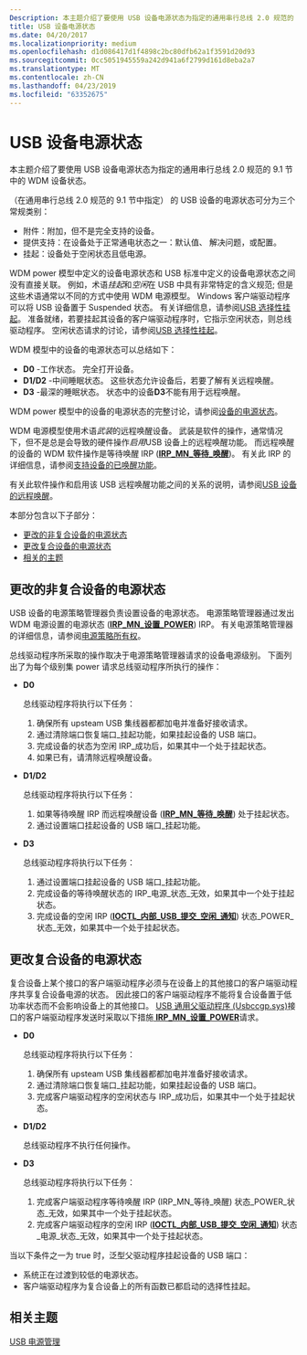 ```yaml
---
Description: 本主题介绍了要使用 USB 设备电源状态为指定的通用串行总线 2.0 规范的 9.1 节中的 WDM 设备状态。
title: USB 设备电源状态
ms.date: 04/20/2017
ms.localizationpriority: medium
ms.openlocfilehash: d1d086417d1f4898c2bc80dfb62a1f3591d20d93
ms.sourcegitcommit: 0cc5051945559a242d941a6f2799d161d8eba2a7
ms.translationtype: MT
ms.contentlocale: zh-CN
ms.lasthandoff: 04/23/2019
ms.locfileid: "63352675"
---
```

# <a name="usb-device-power-states"></a>USB 设备电源状态


本主题介绍了要使用 USB 设备电源状态为指定的通用串行总线 2.0 规范的 9.1 节中的 WDM 设备状态。

（在通用串行总线 2.0 规范的 9.1 节中指定） 的 USB 设备的电源状态可分为三个常规类别：

-   附件：附加，但不是完全支持的设备。
-   提供支持：在设备处于正常通电状态之一：默认值、 解决问题，或配置。
-   挂起：设备处于空闲状态且低电源。

WDM power 模型中定义的设备电源状态和 USB 标准中定义的设备电源状态之间没有直接关联。 例如，术语*挂起*和*空闲*在 USB 中具有非常特定的含义规范; 但是这些术语通常以不同的方式中使用 WDM 电源模型。 Windows 客户端驱动程序可以将 USB 设备置于 Suspended 状态。 有关详细信息，请参阅[USB 选择性挂起](usb-selective-suspend.md)。 准备就绪，若要挂起其设备的客户端驱动程序时，它指示空闲状态，则总线驱动程序。 空闲状态请求的讨论，请参阅[USB 选择性挂起](usb-selective-suspend.md)。

WDM 模型中的设备的电源状态可以总结如下：

-   **D0** -工作状态。 完全打开设备。
-   **D1/D2** -中间睡眠状态。 这些状态允许设备后，若要了解有关远程唤醒。
-   **D3** -最深的睡眠状态。 状态中的设备**D3**不能有用于远程唤醒。

WDM power 模型中的设备的电源状态的完整讨论，请参阅[设备的电源状态](https://msdn.microsoft.com/library/windows/hardware/ff543162)。

WDM 电源模型使用术语*武装*的远程唤醒设备。 武装是软件的操作，通常情况下，但不是总是会导致的硬件操作*启用*USB 设备上的远程唤醒功能。 而远程唤醒的设备的 WDM 软件操作是等待唤醒 IRP ([**IRP\_MN\_等待\_唤醒**](https://msdn.microsoft.com/library/windows/hardware/ff551766))。 有关此 IRP 的详细信息，请参阅[支持设备的已唤醒功能](https://msdn.microsoft.com/library/windows/hardware/ff563907)。

有关此软件操作和启用该 USB 远程唤醒功能之间的关系的说明，请参阅[USB 设备的远程唤醒](remote-wakeup-of-usb-devices.md)。

本部分包含以下子部分：

-   [更改的非复合设备的电源状态](#changing-the-power-state-of-a-non-composite-device)
-   [更改复合设备的电源状态](#changing-the-power-state-of-a-composite-device)
-   [相关的主题](#related-topics)

## <a name="changing-the-power-state-of-a-non-composite-device"></a>更改的非复合设备的电源状态


USB 设备的电源策略管理器负责设置设备的电源状态。 电源策略管理器通过发出 WDM 电源设置的电源状态 ([**IRP\_MN\_设置\_POWER**](https://msdn.microsoft.com/library/windows/hardware/ff551744)) IRP。 有关电源策略管理器的详细信息，请参阅[电源策略所有权](https://msdn.microsoft.com/library/windows/hardware/ff544518)。

总线驱动程序所采取的操作取决于电源策略管理器请求的设备电源级别。 下面列出了为每个级别集 power 请求总线驱动程序所执行的操作：

-   **D0**

    总线驱动程序将执行以下任务：

    1.  确保所有 upsteam USB 集线器都都加电并准备好接收请求。
    2.  通过清除端口恢复端口\_挂起功能，如果挂起设备的 USB 端口。
    3.  完成设备的状态为空闲 IRP\_成功后，如果其中一个处于挂起状态。
    4.  如果已有，请清除远程唤醒设备。
-   **D1/D2**

    总线驱动程序将执行以下任务：

    1.  如果等待唤醒 IRP 而远程唤醒设备 ([**IRP\_MN\_等待\_唤醒**](https://msdn.microsoft.com/library/windows/hardware/ff551766)) 处于挂起状态。
    2.  通过设置端口挂起设备的 USB 端口\_挂起功能。
-   **D3**

    总线驱动程序将执行以下任务：

    1.  通过设置端口挂起设备的 USB 端口\_挂起功能。
    2.  完成设备的等待唤醒状态的 IRP\_电源\_状态\_无效，如果其中一个处于挂起状态。
    3.  完成设备的空闲 IRP ([**IOCTL\_内部\_USB\_提交\_空闲\_通知**](https://msdn.microsoft.com/library/windows/hardware/ff537270)) 状态\_POWER\_状态\_无效，如果其中一个处于挂起状态。

## <a name="changing-the-power-state-of-a-composite-device"></a>更改复合设备的电源状态


复合设备上某个接口的客户端驱动程序必须与在设备上的其他接口的客户端驱动程序共享复合设备电源的状态。 因此接口的客户端驱动程序不能将复合设备置于低功率状态而不会影响设备上的其他接口。 [USB 通用父驱动程序 (Usbccgp.sys)](usb-common-class-generic-parent-driver.md)接口的客户端驱动程序发送时采取以下措施[ **IRP\_MN\_设置\_POWER**](https://msdn.microsoft.com/library/windows/hardware/ff551744)请求。

-   **D0**

    总线驱动程序将执行以下任务：

    1.  确保所有 upsteam USB 集线器都都加电并准备好接收请求。
    2.  通过清除端口恢复端口\_挂起功能，如果挂起设备的 USB 端口。
    3.  完成客户端驱动程序的空闲状态与 IRP\_成功后，如果其中一个处于挂起状态。
-   **D1/D2**

    总线驱动程序不执行任何操作。

-   **D3**

    总线驱动程序将执行以下任务：

    1.  完成客户端驱动程序等待唤醒 IRP (IRP\_MN\_等待\_唤醒) 状态\_POWER\_状态\_无效，如果其中一个处于挂起状态。
    2.  完成客户端驱动程序的空闲 IRP ([**IOCTL\_内部\_USB\_提交\_空闲\_通知**](https://msdn.microsoft.com/library/windows/hardware/ff537270)) 状态\_电源\_状态\_无效，如果其中一个处于挂起状态。

当以下条件之一为 true 时，泛型父驱动程序挂起设备的 USB 端口：

-   系统正在过渡到较低的电源状态。
-   客户端驱动程序为复合设备上的所有函数已都启动的选择性挂起。

## <a name="related-topics"></a>相关主题
[USB 电源管理](usb-power-management.md)  



